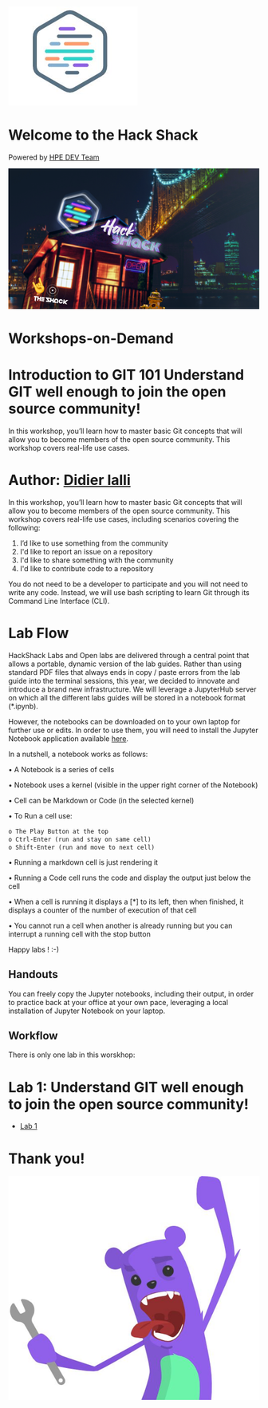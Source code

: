 ![HPEDEVlogo](Pictures/hpedevlogo-NB.JPG)

# Welcome to the Hack Shack
Powered by [HPE DEV Team](https://hpedev.io)

<p align="center">
  <img src="Pictures/hackshackdisco.png">
  
</p>

# Workshops-on-Demand

# Introduction to GIT 101 Understand GIT well enough to join the open source community!
In this workshop, you’ll learn how to master basic Git concepts that will allow you to become members of the open source community. This workshop covers real-life use cases.

# Author: [Didier lalli](mailto:didier.lalli@hpe.com)

In this workshop, you’ll learn how to master basic Git concepts that will allow you to become members of the open source community. This workshop covers real-life use cases, including scenarios covering the following:
 
1. I’d like to use something from the community
2. I'd like to report an issue on a repository
3. I'd like to share something with the community
4. I'd like to contribute code to a repository

You do not need to be a developer to participate and you will not need to write any code. Instead, we will use bash scripting to learn Git through its Command Line Interface (CLI).


# Lab Flow

HackShack Labs and Open labs are delivered through a central point that allows a portable, dynamic version of the lab guides. Rather than using standard PDF files that always ends in copy / paste errors from the lab guide into the terminal sessions, this year, we decided to innovate and introduce a brand new infrastructure. We will leverage a JupyterHub server on which all the different labs guides will be stored in a notebook format (*.ipynb). 

However, the notebooks can be downloaded on to your own laptop for further use or edits. In order to use  them, you will need to install the Jupyter Notebook application available [here](https://jupyter.org/install).

In a nutshell, a notebook works as follows:

• A Notebook is a series of cells

• Notebook uses a kernel (visible in the upper right corner of the Notebook)

• Cell can be Markdown or Code (in the selected kernel)

• To Run a cell use:

    o The Play Button at the top
    o Ctrl-Enter (run and stay on same cell)
    o Shift-Enter (run and move to next cell)
    
• Running a markdown cell is just rendering it

• Running a Code cell runs the code and display the output just below the cell

• When a cell is running it displays a [*] to its left, then when finished, it displays a counter of the number of execution of that cell

• You cannot run a cell when another is already running but you can interrupt a running cell with the stop button


Happy labs ! :-)


## Handouts

You can freely copy the Jupyter notebooks, including their output, in order to practice back at your office at your own pace, leveraging a local installation of Jupyter Notebook on your laptop.

## Workflow

There is only one lab in this worskhop: 

# Lab 1: Understand GIT well enough to join the open source community!

* [Lab 1](1-WKSHP-GIT-Basics.ipynb)


# Thank you!
![grommet.JPG](Pictures/grommet.JPG)
